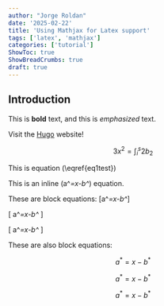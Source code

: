 ```yaml
---
author: "Jorge Roldan"
date: '2025-02-22'
title: 'Using Mathjax for Latex support'
tags: ['latex', 'mathjax']
categories: ['tutorial']
ShowToc: true
ShowBreadCrumbs: true
draft: true
---
```



## Introduction

This is **bold** text, and this is *emphasized* text.

Visit the [Hugo](https://gohugo.io) website!

<!-- $$
\begin{aligned} 
KL(\hat{y} || y) &= \sum_{c=1}^{M}\hat{y}_c \log{\frac{\hat{y}_c}{y_c}} \\
JS(\hat{y} || y) &= \frac{1}{2}(KL(y||\frac{y+\hat{y}}{2}) + KL(\hat{y}||\frac{y+\hat{y}}{2}))
\label{eq1test}
\end{aligned} 
$$ -->

$$
\begin{equation}
    3x^2 = \int_i^s2b_2
    \label{eq1test}
\end{equation}
$$

This is equation \(\eqref{eq1test}\)



This is an inline \(a^*=x-b^*\) equation.

These are block equations:
\[a^*=x-b^*\]

\[ a^*=x-b^* \]

\[
a^*=x-b^*
\]

These are also block equations:

$$a^*=x-b^*$$

$$ a^*=x-b^* $$

$$
a^*=x-b^*
$$